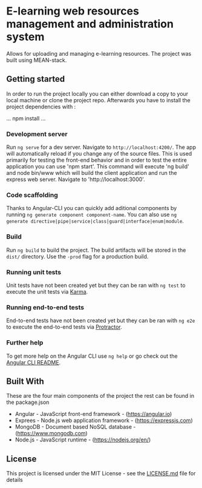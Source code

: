 # E-learning web resources management and administration system

Allows for uploading and managing e-learning resources. The project was built using MEAN-stack.

## Getting started

In order to run the project locally you can either download a copy to your local machine or clone the project repo. Afterwards you have to install the project dependencies with :

...
npm install
...

### Development server

Run `ng serve` for a dev server. Navigate to `http://localhost:4200/`. The app will automatically reload if you change any of the source files. This is used primarily for testing the front-end behavior and in order to test the entire application you can use 'npm start'. This command will execute 'ng build' and node bin/www which will build the client application and run the express web server. Navigate to 'http://localhost:3000'. 

### Code scaffolding

Thanks to Angular-CLI you can quickly add aditional components by running `ng generate component component-name`. You can also use `ng generate directive|pipe|service|class|guard|interface|enum|module`.

### Build

Run `ng build` to build the project. The build artifacts will be stored in the `dist/` directory. Use the `-prod` flag for a production build.

### Running unit tests

Unit tests have not been created yet but they can be ran with `ng test` to execute the unit tests via [Karma](https://karma-runner.github.io).

### Running end-to-end tests

End-to-end tests have not been created yet but they can be ran with  `ng e2e` to execute the end-to-end tests via [Protractor](http://www.protractortest.org/).

### Further help

To get more help on the Angular CLI use `ng help` or go check out the [Angular CLI README](https://github.com/angular/angular-cli/blob/master/README.md).


## Built With

These are the four main components of the project the rest can be found in the package.json

* Angular - JavaScript front-end framework - (https://angular.io)
* Exprees - Node.js web application framework - (https://expressjs.com)
* MongoDB - Document based NoSQL database - (https://www.mongodb.com)
* Node.js - JavaScript runtime - (https://nodejs.org/en/)

## License

This project is licensed under the MIT License - see the [LICENSE.md](LICENSE.md) file for details
